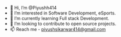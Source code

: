 - 👋 Hi, I’m @Piyushh414 
- 👀 I’m interested in Software Development, eSports.
- 🌱 I’m currently learning Full stack Development.
- 💞️ I’m looking to contribute to open source projects.
- 📫 Reach me -  piyushsikarwar414@gmail.com

<!---
Piyushh414/Piyushh414 is a ✨ special ✨ repository because its `README.md` (this file) appears on your GitHub profile.
You can click the Preview link to take a look at your changes.
--->
